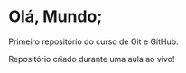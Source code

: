 # Olá, Mundo;
Primeiro repositório do curso de Git e GitHub.

Repositório criado durante uma aula ao vivo!